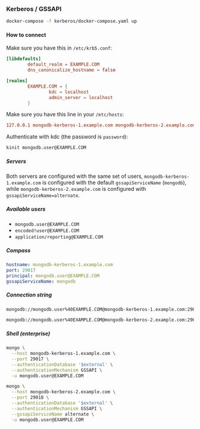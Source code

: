 ### Kerberos / GSSAPI

``` sh
docker-compose -f kerberos/docker-compose.yaml up
```

#### How to connect

Make sure you have this in `/etc/krb5.conf`:

``` conf
[libdefaults]
        default_realm = EXAMPLE.COM
        dns_canonicalize_hostname = false

[realms]
        EXAMPLE.COM = {
                kdc = localhost
                admin_server = localhost
        }
```

Make sure you have this line in your `/etc/hosts`:

``` conf
127.0.0.1 mongodb-kerberos-1.example.com mongodb-kerberos-2.example.com
```

Authenticate with kdc (the password is `password`):

``` sh
kinit mongodb.user@EXAMPLE.COM
```

##### Servers

Both servers are configured with the same set of users, `mongodb-kerberos-1.example.com` is configured with the default `gssapiServiceName` (`mongodb`), while `mongodb-kerberos-2.example.com` is configured with `gssapiServiceName=alternate`.

##### Available users

- `mongodb.user@EXAMPLE.COM`
- `encoded!user@EXAMPLE.COM`
- `application/reporting@EXAMPLE.COM`

##### Compass

``` yaml
hostname: mongodb-kerberos-1.example.com
port: 29017
principal: mongodb.user@EXAMPLE.COM
gssapiServiceName: mongodb
```

##### Connection string

``` sh
mongodb://mongodb.user%40EXAMPLE.COM@mongodb-kerberos-1.example.com:29017/?gssapiServiceName=mongodb&authMechanism=GSSAPI&authSource=%24external
```

``` sh
mongodb://mongodb.user%40EXAMPLE.COM@mongodb-kerberos-2.example.com:29018/?gssapiServiceName=alternate&authMechanism=GSSAPI&authSource=%24external
```

##### Shell (enterprise)

``` sh
mongo \
  --host mongodb-kerberos-1.example.com \
  --port 29017 \
  --authenticationDatabase '$external' \
  --authenticationMechanism GSSAPI \
  -u mongodb.user@EXAMPLE.COM
```

``` sh
mongo \
  --host mongodb-kerberos-2.example.com \
  --port 29018 \
  --authenticationDatabase '$external' \
  --authenticationMechanism GSSAPI \
  --gssapiServiceName alternate \
  -u mongodb.user@EXAMPLE.COM
```
